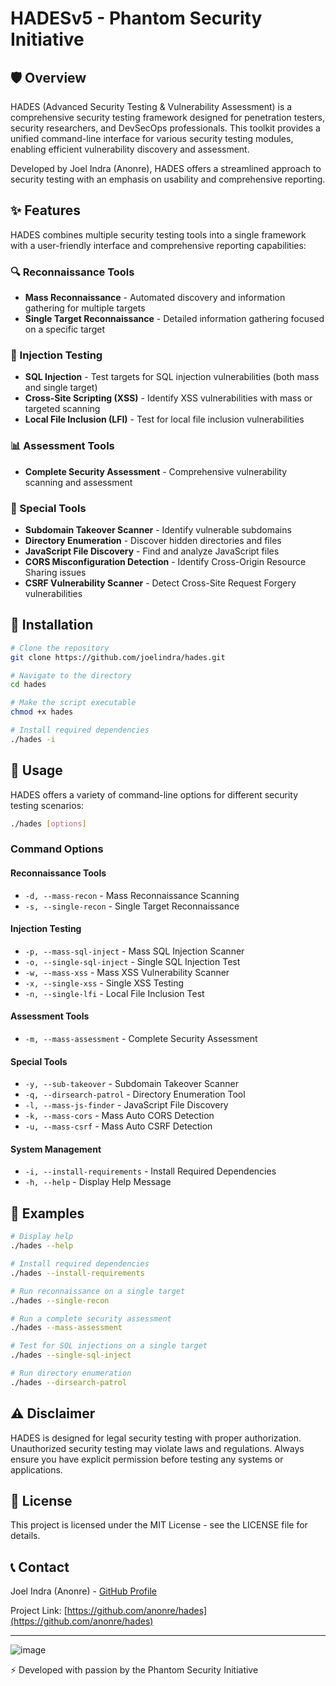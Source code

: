 # HADESv5 - Phantom Security Initiative
## 🛡️ Overview

HADES (Advanced Security Testing & Vulnerability Assessment) is a comprehensive security testing framework designed for penetration testers, security researchers, and DevSecOps professionals. This toolkit provides a unified command-line interface for various security testing modules, enabling efficient vulnerability discovery and assessment.

Developed by Joel Indra (Anonre), HADES offers a streamlined approach to security testing with an emphasis on usability and comprehensive reporting.

## ✨ Features

HADES combines multiple security testing tools into a single framework with a user-friendly interface and comprehensive reporting capabilities:

### 🔍 Reconnaissance Tools
- **Mass Reconnaissance** - Automated discovery and information gathering for multiple targets
- **Single Target Reconnaissance** - Detailed information gathering focused on a specific target

### 💉 Injection Testing
- **SQL Injection** - Test targets for SQL injection vulnerabilities (both mass and single target)
- **Cross-Site Scripting (XSS)** - Identify XSS vulnerabilities with mass or targeted scanning
- **Local File Inclusion (LFI)** - Test for local file inclusion vulnerabilities

### 📊 Assessment Tools
- **Complete Security Assessment** - Comprehensive vulnerability scanning and assessment

### 🧰 Special Tools
- **Subdomain Takeover Scanner** - Identify vulnerable subdomains
- **Directory Enumeration** - Discover hidden directories and files
- **JavaScript File Discovery** - Find and analyze JavaScript files
- **CORS Misconfiguration Detection** - Identify Cross-Origin Resource Sharing issues
- **CSRF Vulnerability Scanner** - Detect Cross-Site Request Forgery vulnerabilities

## 🚀 Installation

```bash
# Clone the repository
git clone https://github.com/joelindra/hades.git

# Navigate to the directory
cd hades

# Make the script executable
chmod +x hades

# Install required dependencies
./hades -i
```

## 📖 Usage

HADES offers a variety of command-line options for different security testing scenarios:

```bash
./hades [options]
```

### Command Options

#### Reconnaissance Tools
- `-d, --mass-recon` - Mass Reconnaissance Scanning
- `-s, --single-recon` - Single Target Reconnaissance

#### Injection Testing
- `-p, --mass-sql-inject` - Mass SQL Injection Scanner
- `-o, --single-sql-inject` - Single SQL Injection Test
- `-w, --mass-xss` - Mass XSS Vulnerability Scanner
- `-x, --single-xss` - Single XSS Testing
- `-n, --single-lfi` - Local File Inclusion Test

#### Assessment Tools
- `-m, --mass-assessment` - Complete Security Assessment

#### Special Tools
- `-y, --sub-takeover` - Subdomain Takeover Scanner
- `-q, --dirsearch-patrol` - Directory Enumeration Tool
- `-l, --mass-js-finder` - JavaScript File Discovery
- `-k, --mass-cors` - Mass Auto CORS Detection
- `-u, --mass-csrf` - Mass Auto CSRF Detection

#### System Management
- `-i, --install-requirements` - Install Required Dependencies
- `-h, --help` - Display Help Message

## 🔧 Examples

```bash
# Display help
./hades --help

# Install required dependencies
./hades --install-requirements

# Run reconnaissance on a single target
./hades --single-recon

# Run a complete security assessment
./hades --mass-assessment

# Test for SQL injections on a single target
./hades --single-sql-inject

# Run directory enumeration
./hades --dirsearch-patrol
```

## ⚠️ Disclaimer

HADES is designed for legal security testing with proper authorization. Unauthorized security testing may violate laws and regulations. Always ensure you have explicit permission before testing any systems or applications.

## 📄 License

This project is licensed under the MIT License - see the LICENSE file for details.

## 📞 Contact

Joel Indra (Anonre) - [GitHub Profile](https://github.com/anonre)

Project Link: [https://github.com/anonre/hades](https://github.com/anonre/hades)

---

![image](https://github.com/user-attachments/assets/0c97b804-cd86-4164-a264-8cb696a7a617)


⚡ Developed with passion by the Phantom Security Initiative
